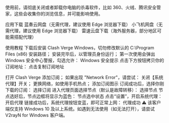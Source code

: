 使用前，请彻底关闭或者卸载你电脑的杀毒软件，比如 360、火绒、腾讯安全管家，这些会收集你的浏览信息，并可能影响使用。

应用下载
蓝奏云网盘（无需代理，建议使用 Edge 浏览器下载）
小飞机网盘（无需代理，建议使用 Edge 浏览器下载）
雷速云盘下载（海外服务器，部分地区可能需搭配代理）

使用教程
下载后安装 Clash Verge Windows，切勿修改默认的 C:\Program Files (x86) 安装路径；
安装完毕后，以管理员身份运行；
第一次使用会弹出 Windows 安全中心警报，勾选允许：
Windows 安全提示
点击下方按钮拷贝你的订阅地址：
点击复制订阅地址

打开 Clash Verge 添加订阅；
如果出现 "Network Error"，请尝试：
关闭【系统代理】开关；
更换网络，如使用手机热点；
添加订阅图示
订阅成功后，选择你刚下载的订阅：
选择订阅
进入代理页面选择节点（默认是故障转移）：
选择节点
节点选好后，节点边框将显示为蓝色：
节点选中状态
点击“设置”，开启系统代理：
开启代理
链接成功后，系统代理按钮变蓝，即可正常上网：
代理成功
⚠️ 该客户端仅支持 Windows 10 及以上系统。如遇到无法使用（如无法打开），请尝试 V2rayN for Windows 客户端。
